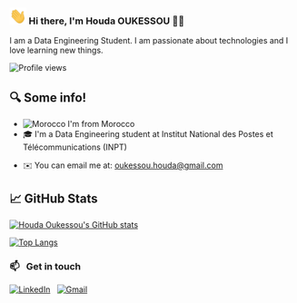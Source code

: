 ### <img src="https://raw.githubusercontent.com/ABSphreak/ABSphreak/master/gifs/Hi.gif" width="30px"> Hi there, I'm Houda OUKESSOU 👨‍💻

I am a Data Engineering Student. I am passionate about technologies and I love learning new things.

![Profile views](https://gpvc.arturio.dev/H-Okss) 

<!--
## :hammer: Things I work with


![](https://img.shields.io/badge/Python-3776AB?style=flat-square&logo=python&logoColor=FFFFFF)
![MySQL](https://img.shields.io/badge/MySQL-00000F?style=for-the-badge&logo=mysql&logoColor=white) 
![NumPy](https://img.shields.io/badge/numpy%20-%23013243.svg?&style=flat&logo=numpy&logoColor=white)&nbsp;
![Pandas](https://img.shields.io/badge/pandas%20-%23150458.svg?&style=flat&logo=pandas&logoColor=white)&nbsp;
-->

## :mag: Some info!
- <img width="16" src="https://cdn-icons-png.flaticon.com/512/2151/2151353.png" alt="Morocco" /> I'm from Morocco
- 🎓 I'm a Data Engineering student at Institut National des Postes et Télécommunications (INPT)
<!-- - <img width="16" src="https://cdn3.iconfinder.com/data/icons/logos-and-brands-adobe/512/267_Python-512.png" alt="" /> My favorite programming language is Python -->
<!-- - 👯 I’m looking for a PFE internship in Data Science | Data Engineering -->
- ✉️ You can email me at: oukessou.houda@gmail.com
<!--- 
- 🔭 I’m currently working on ...
- 🤔 I’m looking for help with ...
- 💬 Ask me about ... -->

## :chart_with_upwards_trend: GitHub Stats

[![Houda Oukessou's GitHub stats](https://github-readme-stats.vercel.app/api?username=H-Okss&show_icons=true&theme=github_dark&hide_border=true)](https://github.com/anuraghazra/github-readme-stats)

[![Top Langs](https://github-readme-stats.vercel.app/api/top-langs/?username=H-Okss&layout=compact&theme=github_dark&hide_border=true)](https://github.com/H-Okss/github-readme-stats)




### 📫 &nbsp; Get in touch


<a href="https://www.linkedin.com/in/houda-oukessou/"><img alt="LinkedIn" src="https://img.shields.io/badge/linkedin%20-%230077B5.svg?&style=flat&logo=linkedin&logoColor=white"/></a> &nbsp;
<a href="mailto:oukessou.houda@gmail.com"><img alt="Gmail" src="https://img.shields.io/badge/Gmail-D14836?style=flat&logo=gmail&logoColor=white" /></a> &nbsp;


